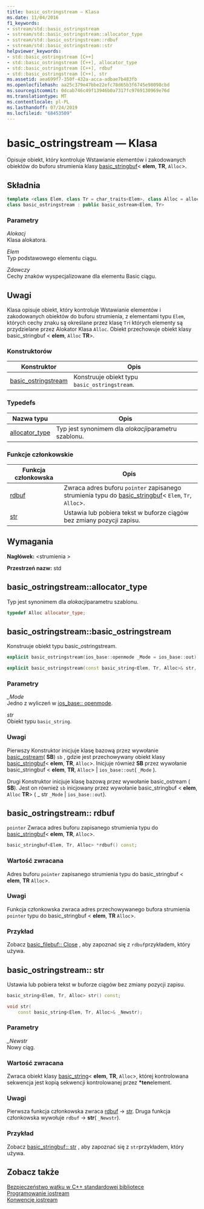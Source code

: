 ```yaml
---
title: basic_ostringstream — Klasa
ms.date: 11/04/2016
f1_keywords:
- sstream/std::basic_ostringstream
- sstream/std::basic_ostringstream::allocator_type
- sstream/std::basic_ostringstream::rdbuf
- sstream/std::basic_ostringstream::str
helpviewer_keywords:
- std::basic_ostringstream [C++]
- std::basic_ostringstream [C++], allocator_type
- std::basic_ostringstream [C++], rdbuf
- std::basic_ostringstream [C++], str
ms.assetid: aea699f7-350f-432a-acca-adbae7b483fb
ms.openlocfilehash: aa25c379e47bbe22efc78d65b3f6745e98098cbd
ms.sourcegitcommit: 0dcab746c49f13946b0a7317fc9769130969e76d
ms.translationtype: MT
ms.contentlocale: pl-PL
ms.lasthandoff: 07/24/2019
ms.locfileid: "68453509"
---
```

# <a name="basicostringstream-class"></a>basic_ostringstream — Klasa

Opisuje obiekt, który kontroluje Wstawianie elementów i zakodowanych obiektów do buforu strumienia klasy [basic_stringbuf](../standard-library/basic-stringbuf-class.md)< **elem**, **TR**, `Alloc`>.

## <a name="syntax"></a>Składnia

```cpp
template <class Elem, class Tr = char_traits<Elem>, class Alloc = allocator<Elem>>
class basic_ostringstream : public basic_ostream<Elem, Tr>
```

### <a name="parameters"></a>Parametry

*Alokacj*\
Klasa alokatora.

*Elem*\
Typ podstawowego elementu ciągu.

*Zdawczy*\
Cechy znaków wyspecjalizowane dla elementu Basic ciągu.

## <a name="remarks"></a>Uwagi

Klasa opisuje obiekt, który kontroluje Wstawianie elementów i zakodowanych obiektów do buforu strumienia, z elementami typu `Elem`, których cechy znaku są określane przez klasę `Tr`i których elementy są przydzielane przez Alokator Klasa `Alloc`. Obiekt przechowuje obiekt klasy basic_stringbuf < **elem**, `Alloc` **TR**>.

### <a name="constructors"></a>Konstruktorów

|Konstruktor|Opis|
|-|-|
|[basic_ostringstream](#basic_ostringstream)|Konstruuje obiekt typu `basic_ostringstream`.|

### <a name="typedefs"></a>Typedefs

|Nazwa typu|Opis|
|-|-|
|[allocator_type](#allocator_type)|Typ jest synonimem dla *alokacji*parametru szablonu.|

### <a name="member-functions"></a>Funkcje członkowskie

|Funkcja członkowska|Opis|
|-|-|
|[rdbuf](#rdbuf)|Zwraca adres buforu `pointer` zapisanego strumienia typu do [basic_stringbuf](../standard-library/basic-stringbuf-class.md)< `Elem`, `Tr`, `Alloc`>.|
|[str](#str)|Ustawia lub pobiera tekst w buforze ciągów bez zmiany pozycji zapisu.|

## <a name="requirements"></a>Wymagania

**Nagłówek:** \<strumienia >

**Przestrzeń nazw:** std

## <a name="allocator_type"></a>basic_ostringstream::allocator_type

Typ jest synonimem dla *alokacji*parametru szablonu.

```cpp
typedef Alloc allocator_type;
```

## <a name="basic_ostringstream"></a>basic_ostringstream::basic_ostringstream

Konstruuje obiekt typu basic_ostringstream.

```cpp
explicit basic_ostringstream(ios_base::openmode _Mode = ios_base::out);

explicit basic_ostringstream(const basic_string<Elem, Tr, Alloc>& str, ios_base::openmode _Mode = ios_base::out);
```

### <a name="parameters"></a>Parametry

*_Mode*\
Jedno z wyliczeń w [ios_base:: openmode](../standard-library/ios-base-class.md#openmode).

*str*\
Obiekt typu `basic_string`.

### <a name="remarks"></a>Uwagi

Pierwszy Konstruktor inicjuje klasę bazową przez wywołanie [basic_ostream](../standard-library/basic-ostream-class.md)( **SB**) `sb` , gdzie jest przechowywany obiekt klasy [basic_stringbuf](../standard-library/basic-stringbuf-class.md)< **elem**, **TR**, `Alloc`>. Inicjuje również **SB** przez wywołanie basic_stringbuf < **elem**, **TR**, `Alloc`> &#124; `ios_base::out`( `_Mode` ).

Drugi Konstruktor inicjuje klasę bazową przez wywołanie basic_ostream ( **SB**). Jest on również `sb` inicjowany przez wywołanie basic_stringbuf < **elem**, `Alloc` **TR**> ( _ str `_Mode` &#124; `ios_base::out`).

## <a name="rdbuf"></a>basic_ostringstream:: rdbuf

`pointer` Zwraca adres buforu zapisanego strumienia typu do [basic_stringbuf](../standard-library/basic-stringbuf-class.md)< **elem**, **TR**, `Alloc`>.

```cpp
basic_stringbuf<Elem, Tr, Alloc> *rdbuf() const;
```

### <a name="return-value"></a>Wartość zwracana

Adres buforu `pointer` zapisanego strumienia typu do basic_stringbuf < **elem**, **TR** `Alloc`>.

### <a name="remarks"></a>Uwagi

Funkcja członkowska zwraca adres przechowywanego bufora strumienia `pointer` typu do basic_stringbuf < **elem**, **TR** `Alloc`>.

### <a name="example"></a>Przykład

Zobacz [basic_filebuf:: Close](../standard-library/basic-filebuf-class.md#close) , aby zapoznać się z `rdbuf`przykładem, który używa.

## <a name="str"></a>basic_ostringstream:: str

Ustawia lub pobiera tekst w buforze ciągów bez zmiany pozycji zapisu.

```cpp
basic_string<Elem, Tr, Alloc> str() const;

void str(
    const basic_string<Elem, Tr, Alloc>& _Newstr);
```

### <a name="parameters"></a>Parametry

*_Newstr*\
Nowy ciąg.

### <a name="return-value"></a>Wartość zwracana

Zwraca obiekt klasy [basic_string](../standard-library/basic-string-class.md)< **elem**, **TR**, `Alloc`>, której kontrolowana sekwencja jest kopią sekwencji kontrolowanej przez  **\*ten**element.

### <a name="remarks"></a>Uwagi

Pierwsza funkcja członkowska zwraca [rdbuf](#rdbuf) -> [str](../standard-library/basic-stringbuf-class.md#str). Druga funkcja członkowska wywołuje `rdbuf`  ->  **str**( `_Newstr`).

### <a name="example"></a>Przykład

Zobacz [basic_stringbuf:: str](../standard-library/basic-stringbuf-class.md#str) , aby zapoznać się z `str`przykładem, który używa.

## <a name="see-also"></a>Zobacz także

[Bezpieczeństwo wątku w C++ standardowej bibliotece](../standard-library/thread-safety-in-the-cpp-standard-library.md)\
[Programowanie iostream](../standard-library/iostream-programming.md)\
[Konwencje iostream](../standard-library/iostreams-conventions.md)
